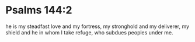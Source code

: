 # Psalms 144:2

he is my steadfast love and my fortress, my stronghold and my deliverer, my shield and he in whom I take refuge, who subdues peoples under me.
